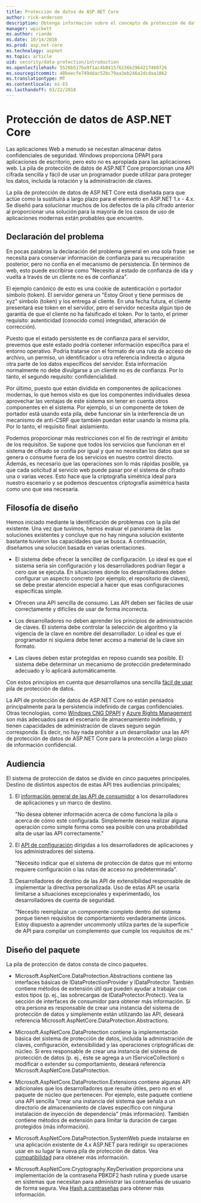 ```yaml
---
title: Protección de datos de ASP.NET Core
author: rick-anderson
description: Obtenga información sobre el concepto de protección de datos y los principios de diseño de las API de protección de datos de ASP.NET Core.
manager: wpickett
ms.author: riande
ms.date: 10/14/2016
ms.prod: asp.net-core
ms.technology: aspnet
ms.topic: article
uid: security/data-protection/introduction
ms.openlocfilehash: 5526b517ba9f1ac4b041576156b2964217460726
ms.sourcegitcommit: 48beecfe749ddac52bc79aa3eb246a2dcdaa1862
ms.translationtype: MT
ms.contentlocale: es-ES
ms.lasthandoff: 03/22/2018
---
```

# <a name="aspnet-core-data-protection"></a>Protección de datos de ASP.NET Core

Las aplicaciones Web a menudo se necesitan almacenar datos confidenciales de seguridad. Windows proporciona DPAPI para aplicaciones de escritorio, pero esto no es apropiada para las aplicaciones web. La pila de protección de datos de ASP.NET Core proporcionan una API cifrada sencilla y fácil de usar un programador puede utilizar para proteger los datos, incluida la rotación y la administración de claves.

La pila de protección de datos de ASP.NET Core está diseñada para que actúe como la sustituirá a largo plazo para el <machineKey> elemento en ASP.NET 1.x - 4.x. Se diseñó para solucionar muchos de los defectos de la pila cifrado anterior al proporcionar una solución para la mayoría de los casos de uso de aplicaciones modernas están probables que encuentre.

## <a name="problem-statement"></a>Declaración del problema

En pocas palabras la declaración del problema general en una sola frase: se necesita para conservar información de confianza para su recuperación posterior, pero no confía en el mecanismo de persistencia. En términos de web, esto puede escribirse como "Necesito al estado de confianza de ida y vuelta a través de un cliente no es de confianza".

El ejemplo canónico de esto es una cookie de autenticación o portador símbolo (token). El servidor genera un "Estoy Groot y tiene permisos de xyz" símbolo (token) y los entrega al cliente. En una fecha futura, el cliente presentará ese token en el servidor, pero el servidor necesita algún tipo de garantía de que el cliente no ha falsificado el token. Por lo tanto, el primer requisito: autenticidad (conocido como) integridad, alteración de corrección).

Puesto que el estado persistente es de confianza para el servidor, prevemos que este estado podría contener información específica para el entorno operativo. Podría tratarse con el formato de una ruta de acceso de archivo, un permiso, un identificador u otra referencia indirecta o alguna otra parte de los datos específicos del servidor. Esta información normalmente no debe divulgarse a un cliente no es de confianza. Por lo tanto, el segundo requisito: confidencialidad.

Por último, puesto que están dividida en componentes de aplicaciones modernas, lo que hemos visto es que los componentes individuales desea aprovechar las ventajas de este sistema sin tener en cuenta otros componentes en el sistema. Por ejemplo, si un componente de token de portador está usando esta pila, debe funcionar sin la interferencia de un mecanismo de anti-CSRF que también puedan estar usando la misma pila. Por lo tanto, el requisito final: aislamiento.

Podemos proporcionar más restricciones con el fin de restringir el ámbito de los requisitos. Se supone que todos los servicios que funcionan en el sistema de cifrado se confía por igual y que no necesitan los datos que se genera o consume fuera de los servicios en nuestro control directo. Además, es necesario que las operaciones son lo más rápidas posible, ya que cada solicitud al servicio web puede pasar por el sistema de cifrado una o varias veces. Esto hace que la criptografía simétrica ideal para nuestro escenario y se podemos descuentos criptografía asimétrica hasta como uno que sea necesaria.

## <a name="design-philosophy"></a>Filosofía de diseño

Hemos iniciado mediante la identificación de problemas con la pila del existente. Una vez que tuvimos, hemos evaluar el panorama de las soluciones existentes y concluye que no hay ninguna solución existente bastante tuvieron las capacidades que se busca. A continuación, diseñamos una solución basada en varias orientaciones.

* El sistema debe ofrecer la sencillez de configuración. Lo ideal es que el sistema sería sin configuración y los desarrolladores podrían llegar a cero que se ejecuta. En situaciones donde los desarrolladores deben configurar un aspecto concreto (por ejemplo, el repositorio de claves), se debe prestar atención especial a hacer que esas configuraciones específicas simple.

* Ofrecen una API sencilla de consumo. Las API deben ser fáciles de usar correctamente y difíciles de usar de forma incorrecta.

* Los desarrolladores no deben aprender los principios de administración de claves. El sistema debe controlar la selección de algoritmo y la vigencia de la clave en nombre del desarrollador. Lo ideal es que el programador ni siquiera debe tener acceso a material de la clave sin formato.

* Las claves deben estar protegidas en reposo cuando sea posible. El sistema debe determinar un mecanismo de protección predeterminado adecuado y lo aplicará automáticamente.

Con estos principios en cuenta que desarrollamos una sencilla [fácil de usar](xref:security/data-protection/using-data-protection) pila de protección de datos.

La API de protección de datos de ASP.NET Core no están pensados principalmente para la persistencia indefinido de cargas confidenciales. Otras tecnologías, como [Windows CNG DPAPI](https://msdn.microsoft.com/library/windows/desktop/hh706794%28v=vs.85%29.aspx) y [Azure Rights Management](https://docs.microsoft.com/rights-management/) son más adecuados para el escenario de almacenamiento indefinido, y tienen capacidades de administración de claves seguro según corresponda. Es decir, no hay nada prohibir a un desarrollador usa las API de protección de datos de ASP.NET Core para la protección a largo plazo de información confidencial.

## <a name="audience"></a>Audiencia

El sistema de protección de datos se divide en cinco paquetes principales. Destino de distintos aspectos de estas API tres audiencias principales;

1. El [información general de las API de consumidor](xref:security/data-protection/consumer-apis/overview) a los desarrolladores de aplicaciones y un marco de destino.

   "No desea obtener información acerca de cómo funciona la pila o acerca de cómo esté configurada. Simplemente desea realizar alguna operación como simple forma como sea posible con una probabilidad alta de usar las API correctamente."

2. El [API de configuración](xref:security/data-protection/configuration/overview) dirigidas a los desarrolladores de aplicaciones y los administradores del sistema.

   "Necesito indicar que el sistema de protección de datos que mi entorno requiere configuración o las rutas de acceso no predeterminada".

3. Desarrolladores de destino de las API de extensibilidad responsable de implementar la directiva personalizada. Uso de estas API se usaría limitarse a situaciones excepcionales y experimentado, los desarrolladores de cuenta de seguridad.

   "Necesito reemplazar un componente completo dentro del sistema porque tienen requisitos de comportamiento verdaderamente únicos. Estoy dispuesto a aprender uncommonly utiliza partes de la superficie de API para compilar un complemento que cumple los requisitos de mi."

## <a name="package-layout"></a>Diseño del paquete

La pila de protección de datos consta de cinco paquetes.

* Microsoft.AspNetCore.DataProtection.Abstractions contiene las interfaces básicas de IDataProtectionProvider y IDataProtector. También contiene métodos de extensión útil que pueden ayudar a trabajar con estos tipos (p. ej., las sobrecargas de IDataProtector.Protect). Vea la sección de interfaces de consumidor para obtener más información. Si otra persona es responsable de crear una instancia del sistema de protección de datos y simplemente están utilizando las API, deseará referencia Microsoft.AspNetCore.DataProtection.Abstractions.

* Microsoft.AspNetCore.DataProtection contiene la implementación básica del sistema de protección de datos, incluida la administración de claves, configuración, extensibilidad y las operaciones criptográficas de núcleo. Si eres responsable de crear una instancia del sistema de protección de datos (p. ej., éste se agrega a un IServiceCollection) o modificar o extender su comportamiento, deseará referencia Microsoft.AspNetCore.DataProtection.

* Microsoft.AspNetCore.DataProtection.Extensions contiene algunas API adicionales que los desarrolladores que resulte útiles, pero no en el paquete de núcleo que pertenecen. Por ejemplo, este paquete contiene una API sencilla "crear una instancia del sistema que señala a un directorio de almacenamiento de claves específico con ninguna instalación de inyección de dependencia" (más información). También contiene métodos de extensión para limitar la duración de cargas protegidos (más información).

* Microsoft.AspNetCore.DataProtection.SystemWeb puede instalarse en una aplicación existente de 4.x ASP.NET para redirigir su <machineKey> operaciones usar en su lugar la nueva pila de protección de datos. Vea [compatibilidad](xref:security/data-protection/compatibility/replacing-machinekey#compatibility-replacing-machinekey) para obtener más información.

* Microsoft.AspNetCore.Cryptography.KeyDerivation proporciona una implementación de la contraseña PBKDF2 hash rutina y puede usarse en sistemas que necesitan para administrar las contraseñas de usuario de forma segura. Vea [Hash a contraseñas](xref:security/data-protection/consumer-apis/password-hashing) para obtener más información.

